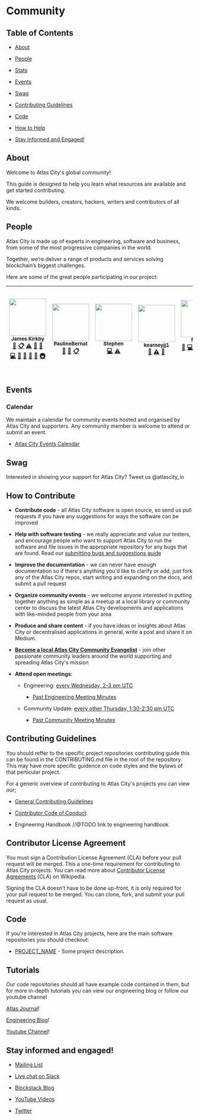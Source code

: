 
# Community

## Table of Contents

-  [About](#about)

-  [People](#people)

-  [Stats](#stats)

-  [Events](#events)

-  [Swag](#swag)

-  [Contributing Guidelines](#contributing-guidelines)

-  [Code](#code)

-  [How to Help](#how-to-help)

-  [Stay Informed and Engaged!](#stay-informed-and-engaged)

 
## About

Welcome to Atlas City's global community! 

This guide is designed to help you learn what resources are available and get started contributing.

We welcome builders, creators, hackers, writers and contributors of all kinds.
 

## People

Atlas City is made up of experts in engineering, software and business, from some of the most progressive companies in the world.

Together, we’re deliver a range of products and services solving blockchain’s biggest challenges.

Here are some of the great people participating in our project:

<!-- ALL-CONTRIBUTORS-LIST:START - Do not remove or modify this section -->
<!-- prettier-ignore -->
| [<img src="https://avatars3.githubusercontent.com/u/21375475?s=96&v=4" width="100px;"/><br /><sub><b>James Kirkby</b></sub>](https://github.com/nshCore)<br />[🎨](#design-nshCore "Design") [📋](#eventOrganizing-nshCore "Event Organizing") [⚠️](https://github.com/nshCore/community/commits?author=nshCore "Tests") [🔧](#tool-nshCore "Tools") [🤔](#ideas-nshCore "Ideas, Planning, & Feedback") [💻](https://github.com/nshCore/community/commits?author=nshCore "Code") [🐛](https://github.com/nshCore/community/issues?q=author%3AnshCore "Bug reports") [🔌](#plugin-nshCore "Plugin/utility libraries") [👀](#review-nshCore "Reviewed Pull Requests") [📖](https://github.com/nshCore/community/commits?author=nshCore "Documentation") [🚇](#infra-nshCore "Infrastructure (Hosting, Build-Tools, etc)") | [<img src="https://avatars2.githubusercontent.com/u/28021380?v=4" width="100px;"/><br /><sub><b>PaulineBernat</b></sub>](https://github.com/PaulineBernat)<br />[🎨](#design-PaulineBernat "Design") [📖](https://github.com/nshCore/community/commits?author=PaulineBernat "Documentation") [📋](#eventOrganizing-PaulineBernat "Event Organizing") | [<img src="https://avatars0.githubusercontent.com/u/991266?v=4" width="100px;"/><br /><sub><b>Stephen</b></sub>](https://github.com/stxphxn)<br />[💻](https://github.com/nshCore/community/commits?author=stxphxn "Code") [⚠️](https://github.com/nshCore/community/commits?author=stxphxn "Tests") | [<img src="https://avatars3.githubusercontent.com/u/46780513?v=4" width="100px;"/><br /><sub><b>kearneyjj1	</b></sub>](https://github.com/kearneyjj1)<br />[🤔](#ideas-kearneyjj1 "Ideas, Planning, & Feedback") [⚠️](https://github.com/nshCore/community/commits?author=kearneyjj1 "Tests") [🔧](#tool-kearneyjj1 "Tools") | [<img src="https://avatars0.githubusercontent.com/u/46971650?v=4" width="100px;"/><br /><sub><b>franssl</b></sub>](https://github.com/franssl)<br />[🐛](https://github.com/nshCore/community/issues?q=author%3Afranssl "Bug reports") [💻](https://github.com/nshCore/community/commits?author=franssl "Code") [🎨](#design-franssl "Design") [📖](https://github.com/nshCore/community/commits?author=franssl "Documentation") [📋](#eventOrganizing-franssl "Event Organizing") [🤔](#ideas-franssl "Ideas, Planning, & Feedback") [🔌](#plugin-franssl "Plugin/utility libraries") [⚠️](https://github.com/nshCore/community/commits?author=franssl "Tests") | [<img src="https://avatars2.githubusercontent.com/u/38245509?v=4" width="100px;"/><br /><sub><b>Darren Oliveiro-Priestnall</b></sub>](https://www.atlascityfinance.com)<br />[🐛](https://github.com/nshCore/community/issues?q=author%3ASwitch1983 "Bug reports") [💻](https://github.com/nshCore/community/commits?author=Switch1983 "Code") [🎨](#design-Switch1983 "Design") [📖](https://github.com/nshCore/community/commits?author=Switch1983 "Documentation") [📋](#eventOrganizing-Switch1983 "Event Organizing") [💵](#financial-Switch1983 "Financial") [🔍](#fundingFinding-Switch1983 "Funding Finding") [🤔](#ideas-Switch1983 "Ideas, Planning, & Feedback") [👀](#review-Switch1983 "Reviewed Pull Requests") [📢](#talk-Switch1983 "Talks") [⚠️](https://github.com/nshCore/community/commits?author=Switch1983 "Tests") [✅](#tutorial-Switch1983 "Tutorials") [📹](#video-Switch1983 "Videos") |
| :---: | :---: | :---: | :---: | :---: | :---: |
<!-- ALL-CONTRIBUTORS-LIST:END -->

## Events

### Calendar

We maintain a calendar for community events hosted and organised by Atlas City and supporters. Any community member is welcome to attend or submit an event.

*  [Atlas City Events Calendar](https://www.eventbrite.com/o/atlas-city-17605869395)

## Swag

Interested in showing your support for Atlas City?  Tweet us @atlascity_io
  
## How to Contribute

-  **Contribute code** - all Atlas City software is open source, so send us pull requests if you have any suggestions for ways the software can be improved

-  **Help with software testing** - we really appreciate and value our testers, and encourage people who want to support Atlas City to run the software and file issues in the appropriate repository for any bugs that are found. Read our [submitting bugs and suggestions guide](https://github.com/atlascity/Community/blob/master/submitting-bugs-and-suggestions.md)

-  **Improve the documentation** - we can never have enough documentation so if there's anything you'd like to clarify or add, just fork any of the Atlas City repos, start writing and expanding on the docs, and submit a pull request

-  **Organize community events** - we welcome anyone interested in putting together anything as simple as a meetup at a local library or community center to discuss the latest Atlas City developments and applications with like-minded people from your area

-  **Produce and share content** - if you have ideas or insights about Atlas City or decentralised applications in general, write a post and share it on Medium.

-  **[Become a local Atlas City Community Evangelist](https://community.atlas.org/evangelists)** - join other passionate community leaders around the world supporting and spreading Atlas City's mission

-  **Attend open meetings**:
  
   - Engineering: [every Wednesday, 2-3 pm UTC](http://LINK-TO-ENGR-MEETING-SPECS)
     - [Past Engineering Meeting Minutes](http://LINK-TO-PAST-MEETING-MINUTS)
   
   - Community Update: [every other Thursday, 1:30-2:30 pm UTC](http://LINK-TO-COMMUNITY-MEETING-SPECS)
     - [Past Community Meeting Minutes](http://LINK-TO-PAST-MEETING-MINUTS)

## Contributing Guidelines

You should reffer to the specific project repositories contributing guide this can be found in the CONTRIBUTING.md file in the root of the repository. This may have more specific guidence on code styles and the bylaws of that perticular project.

For a generic overview of contributing to Atlas City's projects you can view our;

* [General Contributing Guidelines](https://github.com/atlascity/community/blob/master/CONTRIBUTING.md)

* [Contributor Code of Conduct](https://github.com/atlascity/Community/blob/master/contributor-code-of-conduct.md)

* Engineering Handbook //@TODO link to engineering handbook

## Contributor License Agreement
You must sign a Contribution License Agreement (CLA) before your pull request will be merged. This a one-time requirement for contributing to Atlas City projects. You can read more about [Contributor License Agreements](https://en.wikipedia.org/wiki/Contributor_License_Agreement) (CLA) on Wikipedia.

Signing the CLA doesn't have to be done up-front, it is only required for your pull request to be merged. You can clone, fork, and submit your pull request as usual.

## Code

If you're interested in Atlas City projects, here are the main software repositories you should checkout:

-  [PROJECT_NAME](https://github.com/ORG/PROJECT) - Some project description.

## Tutorials
Our code repositories should all have example code contained in them, but for more in-depth tutorials you can view our engineering blog or follow our youtube channel

[Atlas Journal](https://medium.com/atlas-journal)!

[Engineering Blog](https://SOME.LINK/EGR-BLOG)!

[Youtube Channel](https://SOME.LINK/EGR-BLOG)!

## Stay informed and engaged!

-  [Mailing List](https://atlascity.io/community/)

-  [Live chat on Slack](http://chat.atlascity.org/)

-  [Blockstack Blog](https://medium.com/atlas-journal)

-  [YouTube Videos](https://www.youtube.com/channel/)

-  [Twitter](https://twitter.com/atlascity_io)
